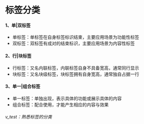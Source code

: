 # 标签分类

#### 1、单|双标签

* 单标签：单标签在自身标签标识结束，主要应用场景为功能性标签
* 双标签：双标签有成对的结束标识，主要应用场景为内容性标签

#### 2、行|块标签

* 行标签：又名内联标签，内联标签自身不具备宽高，通常同行显示
* 块标签：又名块级标签，块标签拥有自身宽高，通常独自占据一行

#### 3、单一|组合标签

* 单一标签：单独出现，表示具体的功能或展示具体的内容
* 组合标签：配合使用，才能产生相应的内容与效果

###### v_test：熟悉标签的分类